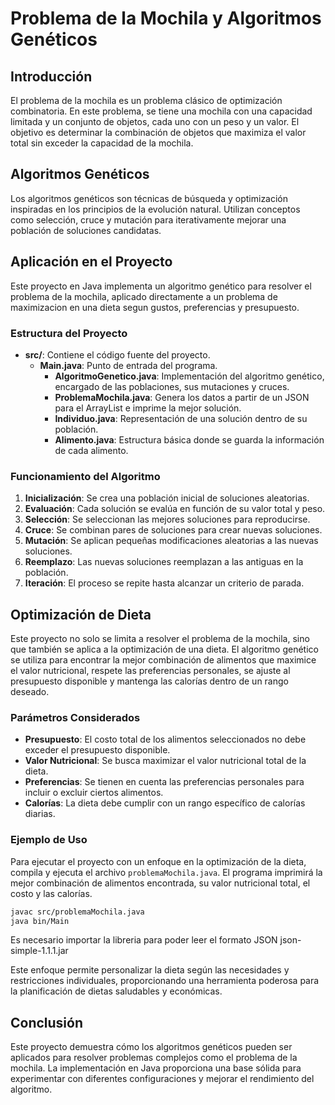 # Problema de la Mochila y Algoritmos Genéticos

## Introducción

El problema de la mochila es un problema clásico de optimización combinatoria. En este problema, se tiene una mochila con una capacidad limitada y un conjunto de objetos, cada uno con un peso y un valor. El objetivo es determinar la combinación de objetos que maximiza el valor total sin exceder la capacidad de la mochila.

## Algoritmos Genéticos

Los algoritmos genéticos son técnicas de búsqueda y optimización inspiradas en los principios de la evolución natural. Utilizan conceptos como selección, cruce y mutación para iterativamente mejorar una población de soluciones candidatas.

## Aplicación en el Proyecto

Este proyecto en Java implementa un algoritmo genético para resolver el problema de la mochila, aplicado directamente a un problema de maximizacion en una dieta segun gustos, preferencias y presupuesto.

### Estructura del Proyecto

- **src/**: Contiene el código fuente del proyecto.
    - **Main.java**: Punto de entrada del programa.
        - **AlgoritmoGenetico.java**: Implementación del algoritmo genético, encargado de las poblaciones, sus mutaciones y cruces.
        - **ProblemaMochila.java**: Genera los datos a partir de un JSON para el ArrayList e imprime la mejor solución.
        - **Individuo.java**: Representación de una solución dentro de su población.
        - **Alimento.java**: Estructura básica donde se guarda la información de cada alimento.

### Funcionamiento del Algoritmo

1. **Inicialización**: Se crea una población inicial de soluciones aleatorias.
2. **Evaluación**: Cada solución se evalúa en función de su valor total y peso.
3. **Selección**: Se seleccionan las mejores soluciones para reproducirse.
4. **Cruce**: Se combinan pares de soluciones para crear nuevas soluciones.
5. **Mutación**: Se aplican pequeñas modificaciones aleatorias a las nuevas soluciones.
6. **Reemplazo**: Las nuevas soluciones reemplazan a las antiguas en la población.
7. **Iteración**: El proceso se repite hasta alcanzar un criterio de parada.


## Optimización de Dieta

Este proyecto no solo se limita a resolver el problema de la mochila, sino que también se aplica a la optimización de una dieta. El algoritmo genético se utiliza para encontrar la mejor combinación de alimentos que maximice el valor nutricional, respete las preferencias personales, se ajuste al presupuesto disponible y mantenga las calorías dentro de un rango deseado.

### Parámetros Considerados

- **Presupuesto**: El costo total de los alimentos seleccionados no debe exceder el presupuesto disponible.
- **Valor Nutricional**: Se busca maximizar el valor nutricional total de la dieta.
- **Preferencias**: Se tienen en cuenta las preferencias personales para incluir o excluir ciertos alimentos.
- **Calorías**: La dieta debe cumplir con un rango específico de calorías diarias.

### Ejemplo de Uso

Para ejecutar el proyecto con un enfoque en la optimización de la dieta, compila y ejecuta el archivo `problemaMochila.java`. El programa imprimirá la mejor combinación de alimentos encontrada, su valor nutricional total, el costo y las calorías.

```sh
javac src/problemaMochila.java
java bin/Main
```

Es necesario importar la libreria para poder leer el formato JSON json-simple-1.1.1.jar

Este enfoque permite personalizar la dieta según las necesidades y restricciones individuales, proporcionando una herramienta poderosa para la planificación de dietas saludables y económicas.

## Conclusión

Este proyecto demuestra cómo los algoritmos genéticos pueden ser aplicados para resolver problemas complejos como el problema de la mochila. La implementación en Java proporciona una base sólida para experimentar con diferentes configuraciones y mejorar el rendimiento del algoritmo.

